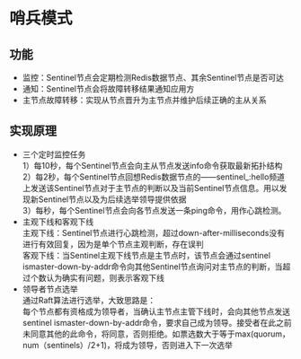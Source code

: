 # 哨兵模式
## 功能
* 监控：Sentinel节点会定期检测Redis数据节点、其余Sentinel节点是否可达<br>
* 通知：Sentinel节点会将故障转移结果通知应用方<br>
* 主节点故障转移：实现从节点晋升为主节点并维护后续正确的主从关系<br>
## 实现原理
* 三个定时监控任务<br>
1）每10秒，每个Sentinel节点会向主从节点发送info命令获取最新拓扑结构<br>
2）每2秒，每个Sentinel节点回想Redis数据节点的——sentinel_:hello频道上发送该Sentinel节点对于主节点的判断以及当前Sentinel节点信息。用以发现新Sentinel节点以及为后续选举领导提供依据<br>
3）每秒，每个Sentinel节点会向各节点发送一条ping命令，用作心跳检测。<br>
* 主观下线和客观下线<br>
主观下线：Sentinel节点进行心跳检测，超过down-after-milliseconds没有进行有效回复，因为是单个节点主观判断，存在误判<br>
客观下线：当Sentinel主观下线节点是主节点时，该节点会通过sentinel ismaster-down-by-addr命令向其他Sentinel节点询问对主节点的判断，当超过<quorun>个数认为确实有问题，则表示客观下线<br>
* 领导者节点选举<br>
通过Raft算法进行选举，大致思路是：<br>
每个节点都有资格成为领导者，当确认主节点主管下线时，会向其他节点发送sentinel ismaster-down-by-addr命令，要求自己成为领导。接受者在此之前未同意其他的此命令，将同意，否则拒绝。如票选数大于等于max(quorum，num（sentinels）/2+1)，将成为领导，否则进入下一次选举<br>

